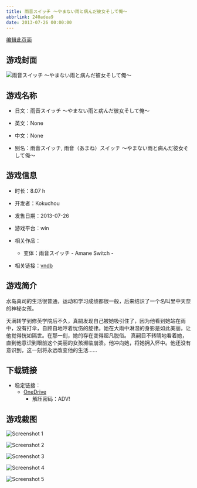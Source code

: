 ```yaml
---
title: 雨音スイッチ ～やまない雨と病んだ彼女そして俺～
abbrlink: 240adea9
date: 2013-07-26 00:00:00
---
```

[编辑此页面](https://github.com/ACG-3/ADV3-source/blob/main/source/_posts/games/%E9%9B%A8%E9%9F%B3%E3%82%B9%E3%82%A4%E3%83%83%E3%83%81%20%EF%BD%9E%E3%82%84%E3%81%BE%E3%81%AA%E3%81%84%E9%9B%A8%E3%81%A8%E7%97%85%E3%82%93%E3%81%A0%E5%BD%BC%E5%A5%B3%E3%81%9D%E3%81%97%E3%81%A6%E4%BF%BA%EF%BD%9E.md)

## 游戏封面

![雨音スイッチ ～やまない雨と病んだ彼女そして俺～](https://pan.timero.xyz/onedrive/img_lib_001/%E9%9B%A8%E9%9F%B3%E3%82%B9%E3%82%A4%E3%83%83%E3%83%81%20%EF%BD%9E%E3%82%84%E3%81%BE%E3%81%AA%E3%81%84%E9%9B%A8%E3%81%A8%E7%97%85%E3%82%93%E3%81%A0%E5%BD%BC%E5%A5%B3%E3%81%9D%E3%81%97%E3%81%A6%E4%BF%BA%EF%BD%9E_cover.avif)


## 游戏名称

- 日文：雨音スイッチ ～やまない雨と病んだ彼女そして俺～
- 英文：None
- 中文：None

- 别名：雨音スイッチ, 雨音（あまね）スイッチ ～やまない雨と病んだ彼女そして俺～


## 游戏信息

- 时长：8.07 h
- 开发者：Kokuchou
- 发售日期：2013-07-26
- 游戏平台：win
- 相关作品：
   - 变体：雨音スイッチ - Amane Switch -

- 相关链接：[vndb](https://vndb.org/v12490)


## 游戏简介

水岛真司的生活很普通，运动和学习成绩都很一般，后来结识了一个名叫里中天奈的神秘女孩。

天满转学到修英学院后不久，真嗣发现自己被她吸引住了，因为他看到她站在雨中，没有打伞，自顾自地哼着忧伤的旋律。她在大雨中淋湿的身影是如此美丽，让他觉得恍如隔世。在那一刻，她的存在变得超凡脱俗。
真嗣目不转睛地看着她，直到他意识到眼前这个美丽的女孩濒临崩溃。他冲向她，将她拥入怀中。他还没有意识到，这一刻将永远改变他的生活......




## 下载链接

- 稳定链接：
    - [OneDrive](https://pan.timero.xyz/onedrive/adv_lib_001/%E9%9B%A8%E9%9F%B3%E3%82%B9%E3%82%A4%E3%83%83%E3%83%81%20%EF%BD%9E%E3%82%84%E3%81%BE%E3%81%AA%E3%81%84%E9%9B%A8%E3%81%A8%E7%97%85%E3%82%93%E3%81%A0%E5%BD%BC%E5%A5%B3%E3%81%9D%E3%81%97%E3%81%A6%E4%BF%BA%EF%BD%9E)
        - 解压密码：ADV!



## 游戏截图


![Screenshot 1](https://pan.timero.xyz/onedrive/img_lib_001/%E9%9B%A8%E9%9F%B3%E3%82%B9%E3%82%A4%E3%83%83%E3%83%81%20%EF%BD%9E%E3%82%84%E3%81%BE%E3%81%AA%E3%81%84%E9%9B%A8%E3%81%A8%E7%97%85%E3%82%93%E3%81%A0%E5%BD%BC%E5%A5%B3%E3%81%9D%E3%81%97%E3%81%A6%E4%BF%BA%EF%BD%9E_Screenshot_1.avif)

![Screenshot 2](https://pan.timero.xyz/onedrive/img_lib_001/%E9%9B%A8%E9%9F%B3%E3%82%B9%E3%82%A4%E3%83%83%E3%83%81%20%EF%BD%9E%E3%82%84%E3%81%BE%E3%81%AA%E3%81%84%E9%9B%A8%E3%81%A8%E7%97%85%E3%82%93%E3%81%A0%E5%BD%BC%E5%A5%B3%E3%81%9D%E3%81%97%E3%81%A6%E4%BF%BA%EF%BD%9E_Screenshot_2.avif)

![Screenshot 3](https://pan.timero.xyz/onedrive/img_lib_001/%E9%9B%A8%E9%9F%B3%E3%82%B9%E3%82%A4%E3%83%83%E3%83%81%20%EF%BD%9E%E3%82%84%E3%81%BE%E3%81%AA%E3%81%84%E9%9B%A8%E3%81%A8%E7%97%85%E3%82%93%E3%81%A0%E5%BD%BC%E5%A5%B3%E3%81%9D%E3%81%97%E3%81%A6%E4%BF%BA%EF%BD%9E_Screenshot_3.avif)

![Screenshot 4](https://pan.timero.xyz/onedrive/img_lib_001/%E9%9B%A8%E9%9F%B3%E3%82%B9%E3%82%A4%E3%83%83%E3%83%81%20%EF%BD%9E%E3%82%84%E3%81%BE%E3%81%AA%E3%81%84%E9%9B%A8%E3%81%A8%E7%97%85%E3%82%93%E3%81%A0%E5%BD%BC%E5%A5%B3%E3%81%9D%E3%81%97%E3%81%A6%E4%BF%BA%EF%BD%9E_Screenshot_4.avif)

![Screenshot 5](https://pan.timero.xyz/onedrive/img_lib_001/%E9%9B%A8%E9%9F%B3%E3%82%B9%E3%82%A4%E3%83%83%E3%83%81%20%EF%BD%9E%E3%82%84%E3%81%BE%E3%81%AA%E3%81%84%E9%9B%A8%E3%81%A8%E7%97%85%E3%82%93%E3%81%A0%E5%BD%BC%E5%A5%B3%E3%81%9D%E3%81%97%E3%81%A6%E4%BF%BA%EF%BD%9E_Screenshot_5.avif)

